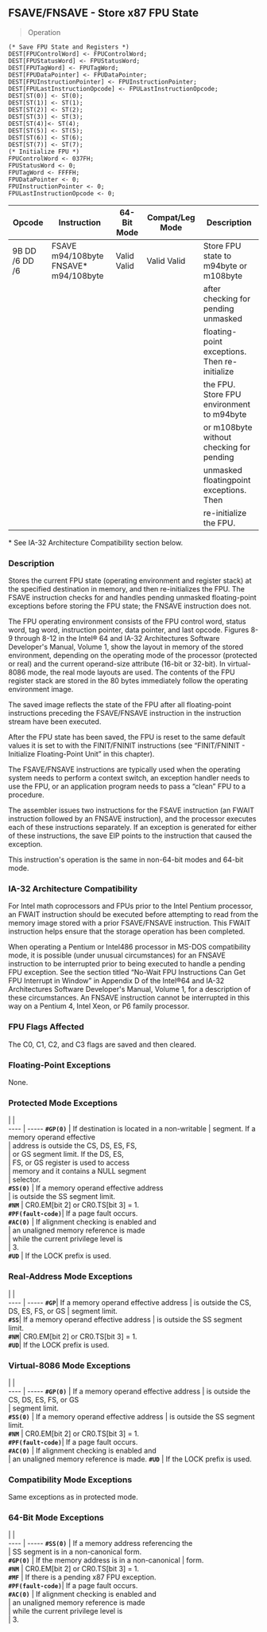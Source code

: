 ## FSAVE/FNSAVE - Store x87 FPU State

> Operation

``` slim
(* Save FPU State and Registers *)
DEST[FPUControlWord] <- FPUControlWord;
DEST[FPUStatusWord] <- FPUStatusWord;
DEST[FPUTagWord] <- FPUTagWord;
DEST[FPUDataPointer] <- FPUDataPointer;
DEST[FPUInstructionPointer] <- FPUInstructionPointer;
DEST[FPULastInstructionOpcode] <- FPULastInstructionOpcode;
DEST[ST(0)] <- ST(0);
DEST[ST(1)] <- ST(1);
DEST[ST(2)] <- ST(2);
DEST[ST(3)] <- ST(3);
DEST[ST(4)]<- ST(4);
DEST[ST(5)] <- ST(5);
DEST[ST(6)] <- ST(6);
DEST[ST(7)] <- ST(7);
(* Initialize FPU *)
FPUControlWord <- 037FH;
FPUStatusWord <- 0;
FPUTagWord <- FFFFH;
FPUDataPointer <- 0;
FPUInstructionPointer <- 0;
FPULastInstructionOpcode <- 0;

```

 Opcode        | Instruction                          | 64-Bit Mode| Compat/Leg Mode| Description                                  
 ---  | --- | --- | --- | ---
 9B DD /6 DD /6| FSAVE m94/108byte FNSAVE* m94/108byte| Valid Valid| Valid Valid    | Store FPU state to m94byte or m108byte       
               |                                      |            |                | after checking for pending unmasked          
               |                                      |            |                | floating-point exceptions. Then re-initialize
               |                                      |            |                | the FPU. Store FPU environment to m94byte    
               |                                      |            |                | or m108byte without checking for pending     
               |                                      |            |                | unmasked floatingpoint exceptions. Then      
               |                                      |            |                | re-initialize the FPU.                       
<aside class="notification">
* See IA-32 Architecture Compatibility section below.
</aside>


### Description
Stores the current FPU state (operating environment and register stack) at the
specified destination in memory, and then re-initializes the FPU. The FSAVE
instruction checks for and handles pending unmasked floating-point exceptions
before storing the FPU state; the FNSAVE instruction does not.

The FPU operating environment consists of the FPU control word, status word,
tag word, instruction pointer, data pointer, and last opcode. Figures 8-9 through
8-12 in the Intel® 64 and IA-32 Architectures Software Developer's Manual, Volume
1, show the layout in memory of the stored environment, depending on the operating
mode of the processor (protected or real) and the current operand-size attribute
(16-bit or 32-bit). In virtual-8086 mode, the real mode layouts are used. The
contents of the FPU register stack are stored in the 80 bytes immediately follow
the operating environment image.

The saved image reflects the state of the FPU after all floating-point instructions
preceding the FSAVE/FNSAVE instruction in the instruction stream have been executed.

After the FPU state has been saved, the FPU is reset to the same default values
it is set to with the FINIT/FNINIT instructions (see “FINIT/FNINIT - Initialize
Floating-Point Unit” in this chapter).

The FSAVE/FNSAVE instructions are typically used when the operating system needs
to perform a context switch, an exception handler needs to use the FPU, or an
application program needs to pass a “clean” FPU to a procedure.

The assembler issues two instructions for the FSAVE instruction (an FWAIT instruction
followed by an FNSAVE instruction), and the processor executes each of these
instructions separately. If an exception is generated for either of these instructions,
the save EIP points to the instruction that caused the exception.

This instruction's operation is the same in non-64-bit modes and 64-bit mode.


### IA-32 Architecture Compatibility
For Intel math coprocessors and FPUs prior to the Intel Pentium processor, an
FWAIT instruction should be executed before attempting to read from the memory
image stored with a prior FSAVE/FNSAVE instruction. This FWAIT instruction helps
ensure that the storage operation has been completed.

When operating a Pentium or Intel486 processor in MS-DOS compatibility mode,
it is possible (under unusual circumstances) for an FNSAVE instruction to be
interrupted prior to being executed to handle a pending FPU exception. See the
section titled “No-Wait FPU Instructions Can Get FPU Interrupt in Window” in
Appendix D of the Intel®64 and IA-32 Architectures Software Developer's Manual,
Volume 1, for a description of these circumstances. An FNSAVE instruction cannot
be interrupted in this way on a Pentium 4, Intel Xeon, or P6 family processor.



### FPU Flags Affected
The C0, C1, C2, and C3 flags are saved and then cleared.


### Floating-Point Exceptions
None.


### Protected Mode Exceptions
   | |  
---- | -----
 **``#GP(0)``**         | If destination is located in a non-writable
                | segment. If a memory operand effective     
                | address is outside the CS, DS, ES, FS,     
                | or GS segment limit. If the DS, ES,        
                | FS, or GS register is used to access       
                | memory and it contains a NULL segment      
                | selector.                                  
 **``#SS(0)``**         | If a memory operand effective address      
                | is outside the SS segment limit.           
 **``#NM``**            | CR0.EM[bit 2] or CR0.TS[bit 3] = 1.        
 **``#PF(fault-code)``**| If a page fault occurs.                    
 **``#AC(0)``**         | If alignment checking is enabled and       
                | an unaligned memory reference is made      
                | while the current privilege level is       
                | 3.                                         
 **``#UD``**            | If the LOCK prefix is used.                

### Real-Address Mode Exceptions
   | |  
---- | -----
 **``#GP``**| If a memory operand effective address
    | is outside the CS, DS, ES, FS, or GS 
    | segment limit.                       
 **``#SS``**| If a memory operand effective address
    | is outside the SS segment limit.     
 **``#NM``**| CR0.EM[bit 2] or CR0.TS[bit 3] = 1.  
 **``#UD``**| If the LOCK prefix is used.          

### Virtual-8086 Mode Exceptions
   | |  
---- | -----
 **``#GP(0)``**         | If a memory operand effective address 
                | is outside the CS, DS, ES, FS, or GS  
                | segment limit.                        
 **``#SS(0)``**         | If a memory operand effective address 
                | is outside the SS segment limit.      
 **``#NM``**            | CR0.EM[bit 2] or CR0.TS[bit 3] = 1.   
 **``#PF(fault-code)``**| If a page fault occurs.               
 **``#AC(0)``**         | If alignment checking is enabled and  
                | an unaligned memory reference is made.
 **``#UD``**            | If the LOCK prefix is used.           

### Compatibility Mode Exceptions
Same exceptions as in protected mode.


### 64-Bit Mode Exceptions
   | |  
---- | -----
 **``#SS(0)``**         | If a memory address referencing the        
                | SS segment is in a non-canonical form.     
 **``#GP(0)``**         | If the memory address is in a non-canonical
                | form.                                      
 **``#NM``**            | CR0.EM[bit 2] or CR0.TS[bit 3] = 1.        
 **``#MF``**            | If there is a pending x87 FPU exception.   
 **``#PF(fault-code)``**| If a page fault occurs.                    
 **``#AC(0)``**         | If alignment checking is enabled and       
                | an unaligned memory reference is made      
                | while the current privilege level is       
                | 3.                                         

